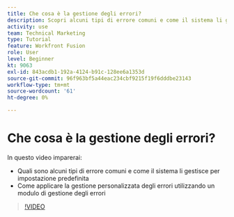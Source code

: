 ```yaml
---
title: Che cosa è la gestione degli errori?
description: Scopri alcuni tipi di errore comuni e come il sistema li gestisce per impostazione predefinita, quindi scopri come applicare la gestione degli errori personalizzata in [!DNL Adobe Workfront Fusion].
activity: use
team: Technical Marketing
type: Tutorial
feature: Workfront Fusion
role: User
level: Beginner
kt: 9063
exl-id: 843acdb1-192a-4124-b91c-128ee6a1353d
source-git-commit: 96f963bf5a44eac234cbf9215f19f6dddbe23143
workflow-type: tm+mt
source-wordcount: '61'
ht-degree: 0%

---
```


# Che cosa è la gestione degli errori?

In questo video imparerai:

* Quali sono alcuni tipi di errore comuni e come il sistema li gestisce per impostazione predefinita
* Come applicare la gestione personalizzata degli errori utilizzando un modulo di gestione degli errori

>[!VIDEO](https://video.tv.adobe.com/v/335304/?quality=12)
